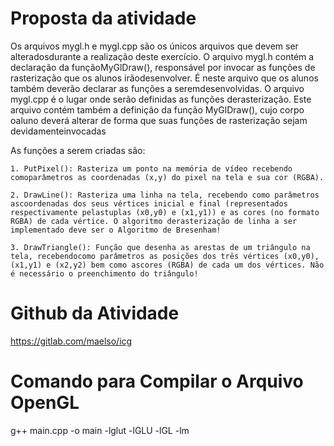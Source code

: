 # Proposta da atividade
Os arquivos mygl.h e mygl.cpp são os únicos arquivos que devem ser alteradosdurante a realização deste exercício. O arquivo mygl.h contém a declaração da funçãoMyGlDraw(), responsável por invocar as funções de rasterização que os alunos irãodesenvolver. É neste arquivo que os alunos também deverão declarar as funções a seremdesenvolvidas. O arquivo mygl.cpp é o lugar onde serão definidas as funções derasterização. Este arquivo contém também a definição da função MyGlDraw(), cujo corpo oaluno deverá alterar de forma que suas funções de rasterização sejam devidamenteinvocadas

As funções a serem criadas são:

    1. PutPixel(): Rasteriza um ponto na memória de vídeo recebendo comoparâmetros as coordenadas (x,y) do pixel na tela e sua cor (RGBA).
    
    2. DrawLine(): Rasteriza uma linha na tela, recebendo como parâmetros ascoordenadas dos seus vértices inicial e final (representados respectivamente pelastuplas (x0,y0) e (x1,y1)) e as cores (no formato RGBA) de cada vértice. O algoritmo derasterização de linha a ser implementado deve ser o Algoritmo de Bresenham!

    3. DrawTriangle(): Função que desenha as arestas de um triângulo na tela, recebendocomo parâmetros as posições dos três vértices (x0,y0), (x1,y1) e (x2,y2) bem como ascores (RGBA) de cada um dos vértices. Não é necessário o preenchimento do triângulo!

# Github da Atividade
https://gitlab.com/maelso/icg

# Comando para Compilar o Arquivo OpenGL
g++ main.cpp -o main -lglut -lGLU -lGL -lm
